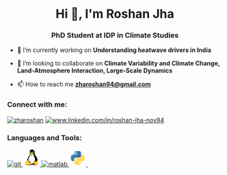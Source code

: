 <h1 align="center">Hi 👋, I'm Roshan Jha</h1>
<h3 align="center">PhD Student at IDP in Climate Studies</h3>

- 🔭 I’m currently working on **Understanding heatwave drivers in India**

- 👯 I’m looking to collaborate on **Climate Variability and Climate Change, Land-Atmosphere Interaction, Large-Scale Dynamics**

- 📫 How to reach me **zharoshan94@gmail.com**

<h3 align="left">Connect with me:</h3>
<p align="left">
<a href="https://twitter.com/zharoshan" target="blank"><img align="center" src="https://raw.githubusercontent.com/rahuldkjain/github-profile-readme-generator/master/src/images/icons/Social/twitter.svg" alt="zharoshan" height="30" width="40" /></a>
<a href="https://linkedin.com/in/www.linkedin.com/in/roshan-jha-nov94" target="blank"><img align="center" src="https://raw.githubusercontent.com/rahuldkjain/github-profile-readme-generator/master/src/images/icons/Social/linked-in-alt.svg" alt="www.linkedin.com/in/roshan-jha-nov94" height="30" width="40" /></a>
</p>

<h3 align="left">Languages and Tools:</h3>
<p align="left"> <a href="https://git-scm.com/" target="_blank" rel="noreferrer"> <img src="https://www.vectorlogo.zone/logos/git-scm/git-scm-icon.svg" alt="git" width="40" height="40"/> </a> <a href="https://www.linux.org/" target="_blank" rel="noreferrer"> <img src="https://raw.githubusercontent.com/devicons/devicon/master/icons/linux/linux-original.svg" alt="linux" width="40" height="40"/> </a> <a href="https://www.mathworks.com/" target="_blank" rel="noreferrer"> <img src="https://upload.wikimedia.org/wikipedia/commons/2/21/Matlab_Logo.png" alt="matlab" width="40" height="40"/> </a> <a href="https://www.python.org" target="_blank" rel="noreferrer"> <img src="https://raw.githubusercontent.com/devicons/devicon/master/icons/python/python-original.svg" alt="python" width="40" height="40"/> </a> <a href="https://pytorch.org/" target="_blank" rel="noreferrer"> <img </a> </p>
